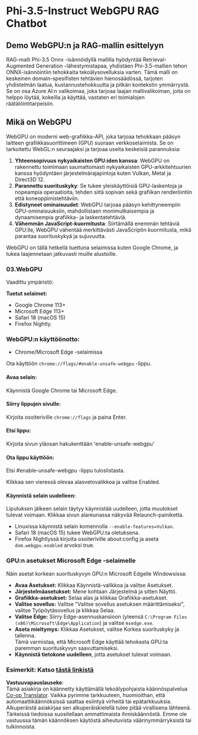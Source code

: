<!--
CO_OP_TRANSLATOR_METADATA:
{
  "original_hash": "b62864faf628eb07f5231d4885555198",
  "translation_date": "2025-07-17T03:10:59+00:00",
  "source_file": "md/02.Application/01.TextAndChat/Phi3/WebGPUWithPhi35Readme.md",
  "language_code": "fi"
}
-->
# Phi-3.5-Instruct WebGPU RAG Chatbot

## Demo WebGPU:n ja RAG-mallin esittelyyn

RAG-malli Phi-3.5 Onnx -isännöidyllä mallilla hyödyntää Retrieval-Augmented Generation -lähestymistapaa, yhdistäen Phi-3.5-mallien tehon ONNX-isännöintiin tehokkaita tekoälysovelluksia varten. Tämä malli on keskeinen domain-spesifisten tehtävien hienosäädössä, tarjoten yhdistelmän laatua, kustannustehokkuutta ja pitkän kontekstin ymmärrystä. Se on osa Azure AI:n valikoimaa, joka tarjoaa laajan mallivalikoiman, joita on helppo löytää, kokeilla ja käyttää, vastaten eri toimialojen räätälöintitarpeisiin.

## Mikä on WebGPU  
WebGPU on moderni web-grafiikka-API, joka tarjoaa tehokkaan pääsyn laitteen grafiikkasuorittimeen (GPU) suoraan verkkoselaimista. Se on tarkoitettu WebGL:n seuraajaksi ja tarjoaa useita keskeisiä parannuksia:

1. **Yhteensopivuus nykyaikaisten GPU:iden kanssa**: WebGPU on rakennettu toimimaan saumattomasti nykyaikaisten GPU-arkkitehtuurien kanssa hyödyntäen järjestelmärajapintoja kuten Vulkan, Metal ja Direct3D 12.
2. **Parannettu suorituskyky**: Se tukee yleiskäyttöisiä GPU-laskentoja ja nopeampia operaatioita, tehden siitä sopivan sekä grafiikan renderöintiin että koneoppimistehtäviin.
3. **Edistyneet ominaisuudet**: WebGPU tarjoaa pääsyn kehittyneempiin GPU-ominaisuuksiin, mahdollistaen monimutkaisempia ja dynaamisempia grafiikka- ja laskentatehtäviä.
4. **Vähemmän JavaScript-kuormitusta**: Siirtämällä enemmän tehtäviä GPU:lle, WebGPU vähentää merkittävästi JavaScriptin kuormitusta, mikä parantaa suorituskykyä ja sujuvuutta.

WebGPU on tällä hetkellä tuettuna selaimissa kuten Google Chrome, ja tukea laajennetaan jatkuvasti muille alustoille.

### 03.WebGPU  
Vaadittu ympäristö:

**Tuetut selaimet:**  
- Google Chrome 113+  
- Microsoft Edge 113+  
- Safari 18 (macOS 15)  
- Firefox Nightly.

### WebGPU:n käyttöönotto:

- Chrome/Microsoft Edge -selaimissa

Ota käyttöön `chrome://flags/#enable-unsafe-webgpu` -lippu.

#### Avaa selain:  
Käynnistä Google Chrome tai Microsoft Edge.

#### Siirry lippujen sivulle:  
Kirjoita osoiteriville `chrome://flags` ja paina Enter.

#### Etsi lippu:  
Kirjoita sivun yläosan hakukenttään 'enable-unsafe-webgpu'

#### Ota lippu käyttöön:  
Etsi #enable-unsafe-webgpu -lippu tuloslistasta.

Klikkaa sen vieressä olevaa alasvetovalikkoa ja valitse Enabled.

#### Käynnistä selain uudelleen:  

Liputuksen jälkeen selain täytyy käynnistää uudelleen, jotta muutokset tulevat voimaan. Klikkaa sivun alareunassa näkyvää Relaunch-painiketta.

- Linuxissa käynnistä selain komennolla `--enable-features=Vulkan`.  
- Safari 18 (macOS 15) tukee WebGPU:ta oletuksena.  
- Firefox Nightlyssä kirjoita osoiteriville about:config ja aseta `dom.webgpu.enabled` arvoksi true.

### GPU:n asetukset Microsoft Edge -selaimelle  

Näin asetat korkean suorituskyvyn GPU:n Microsoft Edgelle Windowsissa:

- **Avaa Asetukset:** Klikkaa Käynnistä-valikkoa ja valitse Asetukset.  
- **Järjestelmäasetukset:** Mene kohtaan Järjestelmä ja sitten Näyttö.  
- **Grafiikka-asetukset:** Selaa alas ja klikkaa Grafiikka-asetukset.  
- **Valitse sovellus:** Valitse "Valitse sovellus asetuksen määrittämiseksi", valitse Työpöytäsovellus ja klikkaa Selaa.  
- **Valitse Edge:** Siirry Edge-asennuskansioon (yleensä `C:\Program Files (x86)\Microsoft\Edge\Application`) ja valitse `msedge.exe`.  
- **Aseta mieltymys:** Klikkaa Asetukset, valitse Korkea suorituskyky ja tallenna.  
Tämä varmistaa, että Microsoft Edge käyttää tehokasta GPU:ta paremman suorituskyvyn saavuttamiseksi.  
- **Käynnistä tietokone uudelleen**, jotta asetukset tulevat voimaan.

### Esimerkit: Katso [tästä linkistä](https://github.com/microsoft/aitour-exploring-cutting-edge-models/tree/main/src/02.ONNXRuntime/01.WebGPUChatRAG)

**Vastuuvapauslauseke**:  
Tämä asiakirja on käännetty käyttämällä tekoälypohjaista käännöspalvelua [Co-op Translator](https://github.com/Azure/co-op-translator). Vaikka pyrimme tarkkuuteen, huomioithan, että automaattikäännöksissä saattaa esiintyä virheitä tai epätarkkuuksia. Alkuperäistä asiakirjaa sen alkuperäiskielellä tulee pitää virallisena lähteenä. Tärkeissä tiedoissa suositellaan ammattimaista ihmiskäännöstä. Emme ole vastuussa tämän käännöksen käytöstä aiheutuvista väärinymmärryksistä tai tulkinnoista.